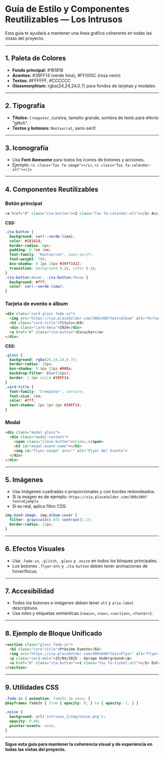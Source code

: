 # Guía de Estilo y Componentes Reutilizables — Los Intrusos

Esta guía te ayudará a mantener una línea gráfica coherente en todas las vistas del proyecto.

---

## 1. Paleta de Colores
- **Fondo principal:** #181818
- **Acentos:** #39FF14 (verde lima), #FF005C (rosa neón)
- **Textos:** #FFFFFF, #CCCCCC
- **Glassmorphism:** rgba(24,24,24,0.7) para fondos de tarjetas y modales

---

## 2. Tipografía
- **Títulos:** `Creepster`, cursiva, tamaño grande, sombra de texto para efecto "glitch".
- **Textos y botones:** `Montserrat`, sans-serif.

---

## 3. Iconografía
- Usa **Font Awesome** para todos los íconos de botones y acciones.
- Ejemplo: `<i class="fas fa-image"></i>`, `<i class="fas fa-calendar-alt"></i>`

---

## 4. Componentes Reutilizables

### Botón principal
```html
<a href="#" class="cta-button"><i class="fas fa-calendar-alt"></i> Acción</a>
```
**CSS:**
```css
.cta-button {
  background: var(--verde-lima);
  color: #181818;
  border-radius: 6px;
  padding: 0.7em 2em;
  font-family: 'Montserrat', sans-serif;
  font-weight: 700;
  box-shadow: 0 2px 16px #39ff1422;
  transition: background 0.2s, color 0.2s;
}
.cta-button:hover, .cta-button:focus {
  background: #fff;
  color: var(--verde-lima);
}
```

### Tarjeta de evento o álbum
```html
<div class="card glass fade-in">
  <img src="https://via.placeholder.com/300x300?text=Album" alt="Portada" />
  <h3 class="card-title">Título</h3>
  <div class="card-meta">2024</div>
  <a href="#" class="cta-button">Escuchar</a>
</div>
```
**CSS:**
```css
.glass {
  background: rgba(24,24,24,0.7);
  border-radius: 16px;
  box-shadow: 0 4px 32px #000a;
  backdrop-filter: blur(10px);
  border: 1.5px solid #39FF14;
}
.card-title {
  font-family: 'Creepster', cursive;
  font-size: 2em;
  color: #fff;
  text-shadow: 2px 2px 8px #39FF14;
}
```

### Modal
```html
<div class="modal glass">
  <div class="modal-content">
    <span class="close-button">&times;</span>
    <h3 id="modal-event-name"></h3>
    <img id="flyer-image" src="" alt="Flyer del Evento">
  </div>
</div>
```

---

## 5. Imágenes
- Usa imágenes cuadradas o proporcionales y con bordes redondeados.
- Si la imagen es de ejemplo: `https://via.placeholder.com/300x300?text=Ejemplo`
- Si es real, aplica filtro CSS:
```css
img.band-image, img.album-cover {
  filter: grayscale(0.07) contrast(1.1);
  border-radius: 12px;
}
```

---

## 6. Efectos Visuales
- Usa `.fade-in`, `.glitch`, `.glass` y `.noise` en todos los bloques principales.
- Los botones `.flyer-btn` y `.cta-button` deben tener animaciones de hover/focus.

---

## 7. Accesibilidad
- Todos los botones e imágenes deben tener `alt` y `aria-label` descriptivos.
- Usa roles y etiquetas semánticas (`<main>`, `<nav>`, `<section>`, `<footer>`).

---

## 8. Ejemplo de Bloque Unificado
```html
<section class="glass fade-in">
  <h2 class="card-title">Próximo Evento</h2>
  <img src="https://via.placeholder.com/400x600?text=Flyer" alt="Flyer del Evento" />
  <p class="card-meta">15/04/2025 - Garage Underground</p>
  <a href="#" class="cta-button"><i class="fas fa-ticket-alt"></i> Entradas</a>
</section>
```

---

## 9. Utilidades CSS
```css
.fade-in { animation: fadeIn 1s ease; }
@keyframes fadeIn { from { opacity: 0; } to { opacity: 1; } }

.noise {
  background: url('intrusos_2/img/noise.png');
  opacity: 0.08;
  pointer-events: none;
}
```

---

**Sigue esta guía para mantener la coherencia visual y de experiencia en todas las vistas del proyecto.**

